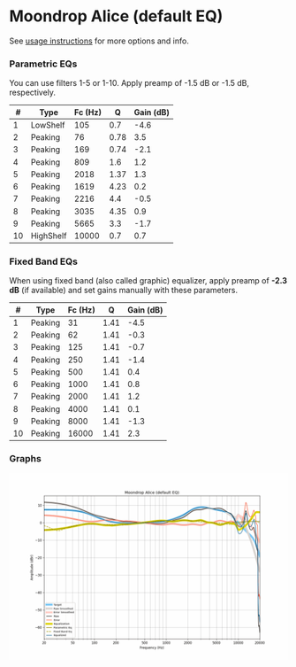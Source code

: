 # Moondrop Alice (default EQ)
See [usage instructions](https://github.com/jaakkopasanen/AutoEq#usage) for more options and info.

### Parametric EQs
You can use filters 1-5 or 1-10. Apply preamp of -1.5 dB or -1.5 dB, respectively.

|   # | Type      |   Fc (Hz) |    Q |   Gain (dB) |
|-----|-----------|-----------|------|-------------|
|   1 | LowShelf  |       105 | 0.7  |        -4.6 |
|   2 | Peaking   |        76 | 0.78 |         3.5 |
|   3 | Peaking   |       169 | 0.74 |        -2.1 |
|   4 | Peaking   |       809 | 1.6  |         1.2 |
|   5 | Peaking   |      2018 | 1.37 |         1.3 |
|   6 | Peaking   |      1619 | 4.23 |         0.2 |
|   7 | Peaking   |      2216 | 4.4  |        -0.5 |
|   8 | Peaking   |      3035 | 4.35 |         0.9 |
|   9 | Peaking   |      5665 | 3.3  |        -1.7 |
|  10 | HighShelf |     10000 | 0.7  |         0.7 |

### Fixed Band EQs
When using fixed band (also called graphic) equalizer, apply preamp of **-2.3 dB** (if available) and set gains manually with these parameters.

|   # | Type    |   Fc (Hz) |    Q |   Gain (dB) |
|-----|---------|-----------|------|-------------|
|   1 | Peaking |        31 | 1.41 |        -4.5 |
|   2 | Peaking |        62 | 1.41 |        -0.3 |
|   3 | Peaking |       125 | 1.41 |        -0.7 |
|   4 | Peaking |       250 | 1.41 |        -1.4 |
|   5 | Peaking |       500 | 1.41 |         0.4 |
|   6 | Peaking |      1000 | 1.41 |         0.8 |
|   7 | Peaking |      2000 | 1.41 |         1.2 |
|   8 | Peaking |      4000 | 1.41 |         0.1 |
|   9 | Peaking |      8000 | 1.41 |        -1.3 |
|  10 | Peaking |     16000 | 1.41 |         2.3 |

### Graphs
![](./Moondrop%20Alice%20(default%20EQ).png)
